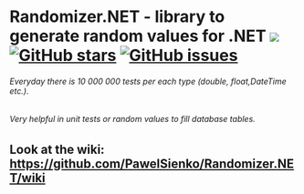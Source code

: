 # Randomizer.NET - library to generate random values for .NET  <a href="http://teamcity/viewType.html?buildTypeId=btN&guest=1"><img src="http://13.92.184.77:86/app/rest/builds/buildType:(id:Randomizer_Build)/statusIcon"/></a> [![GitHub stars](https://img.shields.io/github/stars/PawelSienko/Randomizer.NET.svg)](https://github.com/PawelSienko/Randomizer.NET/stargazers) [![GitHub issues](https://img.shields.io/github/issues/PawelSienko/Randomizer.NET.svg)](https://github.com/PawelSienko/Randomizer.NET/issues)
###### Everyday  there is  10 000 000  tests per each type (double, float,DateTime etc.).
###### Very helpful in unit tests or random values to fill database tables.

## Look at the wiki: https://github.com/PawelSienko/Randomizer.NET/wiki

